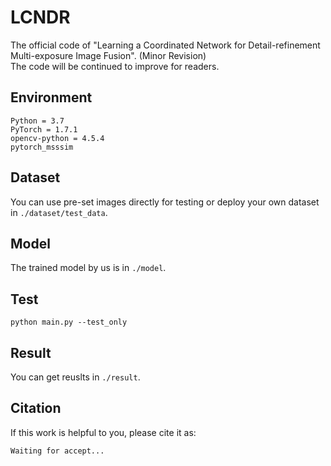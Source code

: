 # LCNDR

The official code of "Learning a Coordinated Network for
Detail-refinement Multi-exposure Image Fusion". (Minor Revision)  
The code will be continued to improve for readers.

## Environment

```
Python = 3.7  
PyTorch = 1.7.1 
opencv-python = 4.5.4   
pytorch_msssim  
```

## Dataset

You can use pre-set images directly for testing or deploy your own dataset in `./dataset/test_data`.

## Model

The trained model by us is in `./model`.

## Test

```
python main.py --test_only
```

## Result

You can get reuslts in `./result`.

## Citation

If this work is helpful to you, please cite it as:
```
Waiting for accept...

```

